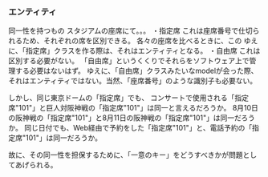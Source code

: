 ### エンティティ
同一性を持つもの
スタジアムの座席にて。。。
・指定席
これは座席番号で仕切られるため、それぞれの席を区別できる。
各々の座席を比べるときに、この
ゆえに、「指定席」クラスを作る際は、それはエンティティとなる。
・自由席
これは区別する必要がない。
「自由席」というくくりでそれらをソフトウェア上で管理する必要はないはず。
ゆえに、「自由席」クラスみたいなmodelが会った際、それはエンティティではない。当然、「座席番号」のような識別子も必要ない。

しかし、同じ東京ドームの「指定席」でも、
コンサートで使用される「指定席"101"」と巨人対阪神戦の「指定席"101"」は同一と言えるだろうか。
8月10日の阪神戦の「指定席"101"」と8月11日の阪神戦の「指定席"101"」は同一だろうか。
同じ日付でも、Web経由で予約をした「指定席"101"」と、電話予約の「指定席"101"」は同一だろうか。

故に、その同一性を担保するために、「一意のキー」をどうすべきかが問題としてあげられる。


